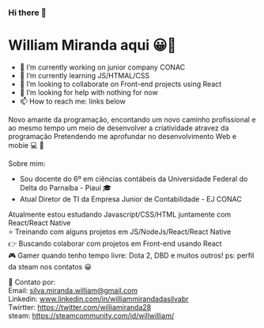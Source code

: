 ### Hi there 👋

<!--
**WillMS28/WillMS28** is a ✨ _special_ ✨ repository because its `README.md` (this file) appears on your GitHub profile.

Here are some ideas to get you started:


-->
# William Miranda aqui :grinning::wave:

- 🔭 I’m currently working on junior company CONAC
- 🌱 I’m currently learning JS/HTMAL/CSS
- 👯 I’m looking to collaborate on Front-end projects using React
- 🤔 I’m looking for help with nothing for now
- 📫 How to reach me: links below


Novo amante da programação, encontando um novo caminho profissional e ao mesmo tempo um meio de desenvolver a criatividade atravez da programação
Pretendendo me aprofundar no desenvolvimento Web e mobie :computer: :iphone:

Sobre mim:
 - Sou docente do 6º em ciências contábeis da Universidade Federal do Delta do Parnaíba - Piauí :mortar_board:
 - Atual Diretor de TI da Empresa Junior de Contabilidade - EJ CONAC 

Atualmente estou estudando  Javascript/CSS/HTML juntamente com React/React Native
<br/>:star: Treinando com alguns projetos em JS/NodeJs/React/React Native
<br/>:point_right: Buscando colaborar com projetos em Front-end usando React
<br/>:video_game: Gamer quando tenho tempo livre: Dota 2, DBD e muitos outros! ps: perfil da steam nos contatos :grinning:

:email: Contato por:
<br/>Email: silva.miranda.william@gmail.com
<br/>Linkedin: www.linkedin.com/in/williammirandadasilvabr
<br/>Twirtter: https://twitter.com/williamiranda28
<br/>steam: https://steamcommunity.com/id/willwilliam/
